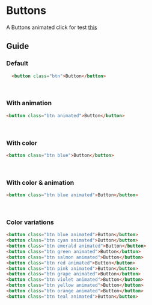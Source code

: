 # Buttons
A Buttons animated click for test <a href="https://malextrap.github.io/Buttons/src/">this</a>
<br>

## Guide

### Default
```html
  <button class="btn">Button</button>
```
<br>

### With animation
```html
<button class="btn animated">Button</button>
```
<br>

### With color
```html
<button class="btn blue">Button</button>
```
<br>

### With color & animation
```html
<button class="btn blue animated">Button</button>
```
<br>

### Color variations
```html
<button class="btn blue animated">Button</button>
<button class="btn cyan animated">Button</button>
<button class="btn emerald animated">Button</button>
<button class="btn green animated">Button</button>
<button class="btn salmon animated">Button</button>
<button class="btn red animated">Button</button>
<button class="btn pink animated">Button</button>
<button class="btn grape animated">Button</button>
<button class="btn violet animated">Button</button>
<button class="btn yellow animated">Button</button>
<button class="btn orange animated">Button</button>
<button class="btn teal animated">Button</button>
```
